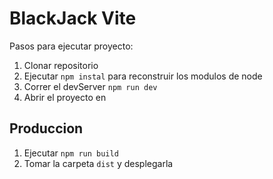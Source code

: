 



# BlackJack Vite

Pasos para ejecutar proyecto:

1. Clonar repositorio
2. Ejecutar ```npm instal``` para reconstruir los modulos de node
3. Correr el devServer ```npm run dev```
4. Abrir el proyecto en

## Produccion

1. Ejecutar ```npm run build```
2. Tomar la carpeta ```dist``` y desplegarla 